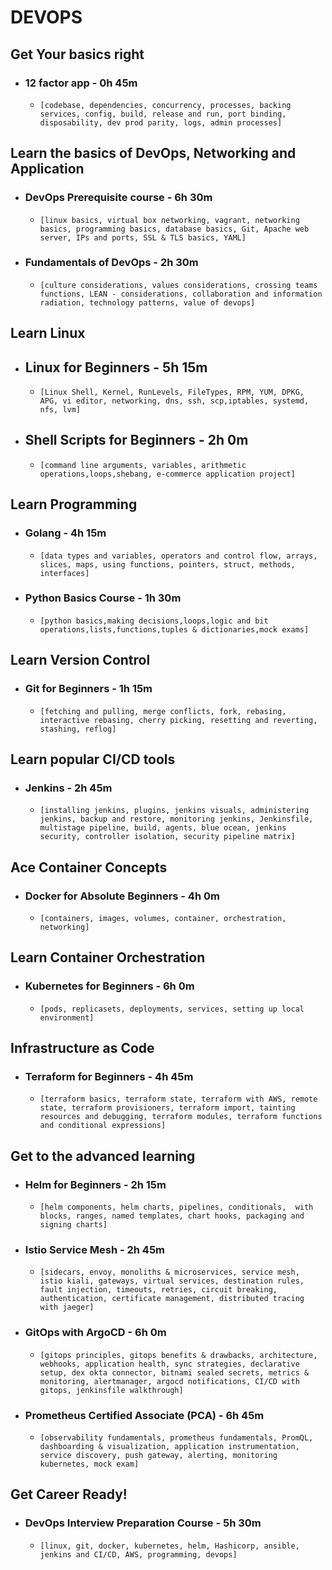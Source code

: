 # DEVOPS

## Get Your basics right 
- ### 12 factor app - 0h 45m
	- `[codebase, dependencies, concurrency, processes, backing services, config, build, release and run, port binding, disposability, dev prod parity, logs, admin processes]`


## Learn the basics of DevOps, Networking and Application

- ### DevOps Prerequisite course - 6h 30m
	- `[linux basics, virtual box networking, vagrant, networking basics, programming basics, database basics, Git, Apache web server, IPs and ports, SSL & TLS basics, YAML]`
- ### Fundamentals of DevOps - 2h 30m
	- `[culture considerations, values considerations, crossing teams functions, LEAN - considerations, collaboration and information radiation, technology patterns, value of devops]`


## Learn Linux
- ## Linux for Beginners - 5h 15m 
	- `[Linux Shell, Kernel, RunLevels, FileTypes, RPM, YUM, DPKG, APG, vi editor, networking, dns, ssh, scp,iptables, systemd, nfs, lvm]`
	
- ## Shell Scripts for Beginners - 2h 0m 
	- `[command line arguments, variables, arithmetic operations,loops,shebang, e-commerce application project]`

## Learn Programming
- ### Golang - 4h 15m 
	- `[data types and variables, operators and control flow, arrays, slices, maps, using functions, pointers, struct, methods, interfaces]`
- ### Python Basics Course - 1h 30m 
	- `[python basics,making decisions,loops,logic and bit operations,lists,functions,tuples & dictionaries,mock exams]`

## Learn Version Control
- ### Git for Beginners - 1h 15m 
	- `[fetching and pulling, merge conflicts, fork, rebasing, interactive rebasing, cherry picking, resetting and reverting, stashing, reflog]`
## Learn popular CI/CD tools
- ### Jenkins - 2h 45m 
	- `[installing jenkins, plugins, jenkins visuals, administering jenkins, backup and restore, monitoring jenkins, Jenkinsfile, multistage pipeline, build, agents, blue ocean, jenkins security, controller isolation, security pipeline matrix]`

## Ace Container Concepts
- ### Docker for Absolute Beginners - 4h 0m
	- `[containers, images, volumes, container, orchestration, networking]`

## Learn Container Orchestration
- ### Kubernetes for Beginners - 6h 0m
	- `[pods, replicasets, deployments, services, setting up local environment]`

## Infrastructure as Code
- ### Terraform for Beginners - 4h 45m
	- `[terraform basics, terraform state, terraform with AWS, remote state, terraform provisioners, terraform import, tainting resources and debugging, terraform modules, terraform functions and conditional expressions]`

## Get to the advanced learning
- ### Helm for Beginners - 2h 15m
	- `[helm components, helm charts, pipelines, conditionals, 
with blocks, ranges, named templates, chart hooks, packaging and signing charts]`


- ### Istio Service Mesh - 2h 45m
	- `[sidecars, envoy, monoliths & microservices, service mesh, istio kiali, gateways, virtual services, destination rules, fault injection, timeouts, retries, circuit breaking, authentication, certificate management, distributed tracing with jaeger]`

- ### GitOps with ArgoCD - 6h 0m
	- `[gitops principles, gitops benefits & drawbacks, architecture, webhooks, application health, sync strategies, declarative setup, dex okta connector, bitnami sealed secrets, metrics & monitoring, alertmanager, argocd notifications, CI/CD with gitops, jenkinsfile walkthrough]`

- ### Prometheus Certified Associate (PCA) - 6h 45m
	- `[observability fundamentals, prometheus fundamentals, PromQL, dashboarding & visualization, application instrumentation, service discovery, push gateway, alerting, monitoring kubernetes, mock exam]`

## Get Career Ready!
- ### DevOps Interview Preparation Course - 5h 30m
	- `[linux, git, docker, kubernetes, helm, Hashicorp, ansible, jenkins and CI/CD, AWS, programming, devops]`